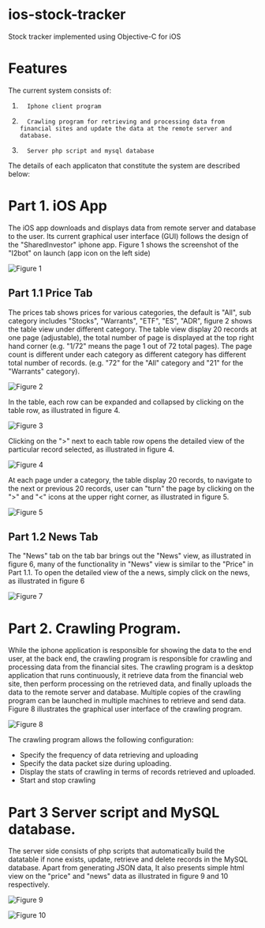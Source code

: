 # ios-stock-tracker

Stock tracker implemented using Objective-C for iOS

# Features

The current system consists of:

1.       Iphone client program
2.       Crawling program for retrieving and processing data from financial sites and update the data at the remote server and database.
3.       Server php script and mysql database

The details of each applicaton that constitute the system are described below:

# Part 1. iOS App 

The iOS app downloads and displays data from remote server and database to the user. Its current graphical user interface (GUI) follows the design of the "SharedInvestor" iphone app. Figure 1 shows the screenshot of the "I2bot" on launch (app icon on the left side)

![Figure 1](images/image001.png)

## Part 1.1 Price Tab
The prices tab shows prices for various categories, the default is "All", sub category includes "Stocks", "Warrants", "ETF", "ES", "ADR", figure 2 shows the table view under different category. The table view display 20 records at one page (adjustable), the total number of page is displayed at the top right hand corner (e.g. "1/72" means the page 1 out of 72 total pages). The page count is different under each category as different category has different total number of records. (e.g. "72" for the "All" category and "21" for the "Warrants" category).

![Figure 2](images/image003.png)

In the table, each row can be expanded and collapsed by clicking on the table row, as illustrated in figure 4.

![Figure 3](images/image005.png)

Clicking on the ">" next to each table row opens the detailed view of the particular record selected, as illustrated in figure 4.

![Figure 4](images/image007.png)

At each page under a category, the table display 20 records, to navigate to the next or previous  20 records, user can "turn" the page by clicking on the ">" and "<" icons at the upper right corner, as illustrated in figure 5.

![Figure 5](images/image009.png)


## Part 1.2 News Tab
The "News" tab on the tab bar brings out the "News" view, as illustrated in figure 6, many of the functionality in "News" view is similar to the "Price" in Part 1.1. To open the detailed view of the a news, simply click on the news, as illustrated in figure 6

![Figure 7](images/image011.png)

# Part 2. Crawling Program.
While the iphone application is responsible for showing the data to the end user, at the back end, the crawling program is responsible for crawling and processing data from the financial sites. The crawling program is a desktop application that runs continuously, it retrieve data from the financial web site, then perform processing on the retrieved data, and finally uploads the data to the remote server and database. Multiple copies of the crawling program can be launched in multiple machines to retrieve and send data. Figure 8 illustrates the graphical user interface of the crawling program.

![Figure 8](images/image013.png)

The crawling program allows the following configuration:

* Specify the frequency of data retrieving and uploading
* Specify the data packet size during uploading.
* Display the stats of crawling in terms of records retrieved and uploaded.
* Start and stop crawling

# Part 3 Server script and MySQL database.
The server side consists of php scripts that automatically build the datatable if none exists, update, retrieve and delete records in the MySQL database. Apart from generating JSON data,  It also presents simple html view on the "price" and "news" data as illustrated in figure 9 and 10 respectively.


![Figure 9](images/image015.png)


![Figure 10](images/image017.png)
